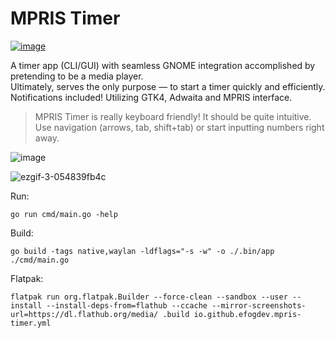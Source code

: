 # MPRIS Timer
[![image](https://github.com/user-attachments/assets/75651dc5-de7a-4244-974a-47ee69adac0f)](https://flathub.org/apps/io.github.efogdev.mpris-timer)

A timer app (CLI/GUI) with seamless GNOME integration accomplished by pretending to be a media player. \
Ultimately, serves the only purpose — to start a timer quickly and efficiently. \
Notifications included! Utilizing GTK4, Adwaita and MPRIS interface.

>MPRIS Timer is really keyboard friendly! It should be quite intuitive. \
>Use navigation (arrows, tab, shift+tab) or start inputting numbers right away.

![image](https://github.com/user-attachments/assets/80c40dee-1a2f-4729-8f9b-89e5eeb934b9)

![ezgif-3-054839fb4c](https://github.com/user-attachments/assets/7994f964-b18e-4254-a141-9b5c149b1483)

Run:

```shell
go run cmd/main.go -help
```

Build:
```shell
go build -tags native,waylan -ldflags="-s -w" -o ./.bin/app ./cmd/main.go
```

Flatpak:
```shell
flatpak run org.flatpak.Builder --force-clean --sandbox --user --install --install-deps-from=flathub --ccache --mirror-screenshots-url=https://dl.flathub.org/media/ .build io.github.efogdev.mpris-timer.yml
```
